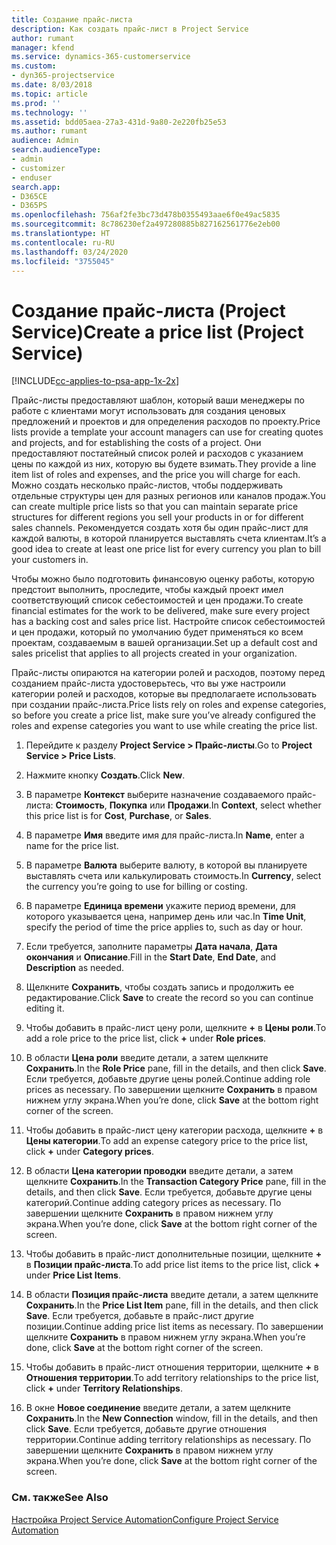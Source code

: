 ```yaml
---
title: Создание прайс-листа
description: Как создать прайс-лист в Project Service
author: rumant
manager: kfend
ms.service: dynamics-365-customerservice
ms.custom:
- dyn365-projectservice
ms.date: 8/03/2018
ms.topic: article
ms.prod: ''
ms.technology: ''
ms.assetid: bdd05aea-27a3-431d-9a80-2e220fb25e53
ms.author: rumant
audience: Admin
search.audienceType:
- admin
- customizer
- enduser
search.app:
- D365CE
- D365PS
ms.openlocfilehash: 756af2fe3bc73d478b0355493aae6f0e49ac5835
ms.sourcegitcommit: 8c786230ef2a497280885b827162561776e2eb00
ms.translationtype: HT
ms.contentlocale: ru-RU
ms.lasthandoff: 03/24/2020
ms.locfileid: "3755045"
---
```

# <a name="create-a-price-list-project-service"></a><span data-ttu-id="c9810-103">Создание прайс-листа (Project Service)</span><span class="sxs-lookup"><span data-stu-id="c9810-103">Create a price list (Project Service)</span></span>

[!INCLUDE[cc-applies-to-psa-app-1x-2x](../includes/cc-applies-to-psa-app-1x-2x.md)]

<span data-ttu-id="c9810-104">Прайс-листы предоставляют шаблон, который ваши менеджеры по работе с клиентами могут использовать для создания ценовых предложений и проектов и для определения расходов по проекту.</span><span class="sxs-lookup"><span data-stu-id="c9810-104">Price lists provide a template your account managers can use for creating quotes and projects, and for establishing the costs of a project.</span></span> <span data-ttu-id="c9810-105">Они предоставляют постатейный список ролей и расходов с указанием цены по каждой из них, которую вы будете взимать.</span><span class="sxs-lookup"><span data-stu-id="c9810-105">They provide a line item list of roles and expenses, and the price you will charge for each.</span></span> <span data-ttu-id="c9810-106">Можно создать несколько прайс-листов, чтобы поддерживать отдельные структуры цен для разных регионов или каналов продаж.</span><span class="sxs-lookup"><span data-stu-id="c9810-106">You can create multiple price lists so that you can maintain separate price structures for different regions you sell your products in or for different sales channels.</span></span> <span data-ttu-id="c9810-107">Рекомендуется создать хотя бы один прайс-лист для каждой валюты, в которой планируется выставлять счета клиентам.</span><span class="sxs-lookup"><span data-stu-id="c9810-107">It’s a good idea to create at least one price list for every currency you plan to bill your customers in.</span></span>  
  
<span data-ttu-id="c9810-108">Чтобы можно было подготовить финансовую оценку работы, которую предстоит выполнить, проследите, чтобы каждый проект имел соответствующий список себестоимостей и цен продажи.</span><span class="sxs-lookup"><span data-stu-id="c9810-108">To create financial estimates for the work to be delivered, make sure every project has a backing cost and sales price list.</span></span> <span data-ttu-id="c9810-109">Настройте список себестоимостей и цен продажи, который по умолчанию будет применяться ко всем проектам, создаваемым в вашей организации.</span><span class="sxs-lookup"><span data-stu-id="c9810-109">Set up a default cost and sales pricelist that applies to all projects created in your organization.</span></span>  
  
<span data-ttu-id="c9810-110">Прайс-листы опираются на категории ролей и расходов, поэтому перед созданием прайс-листа удостоверьтесь, что вы уже настроили категории ролей и расходов, которые вы предполагаете использовать при создании прайс-листа.</span><span class="sxs-lookup"><span data-stu-id="c9810-110">Price lists rely on roles and expense categories, so before you create a price list, make sure you’ve already configured the roles and expense categories you want to use while creating the price list.</span></span>  
  
1.  <span data-ttu-id="c9810-111">Перейдите к разделу **Project Service > Прайс-листы**.</span><span class="sxs-lookup"><span data-stu-id="c9810-111">Go to **Project Service > Price Lists**.</span></span>  
  
2.  <span data-ttu-id="c9810-112">Нажмите кнопку **Создать**.</span><span class="sxs-lookup"><span data-stu-id="c9810-112">Click **New**.</span></span>  
  
3.  <span data-ttu-id="c9810-113">В параметре **Контекст** выберите назначение создаваемого прайс-листа: **Стоимость**, **Покупка** или **Продажи**.</span><span class="sxs-lookup"><span data-stu-id="c9810-113">In **Context**, select whether this price list is for **Cost**, **Purchase**, or **Sales**.</span></span>  
  
4.  <span data-ttu-id="c9810-114">В параметре **Имя** введите имя для прайс-листа.</span><span class="sxs-lookup"><span data-stu-id="c9810-114">In **Name**, enter a name for the price list.</span></span>  
  
5.  <span data-ttu-id="c9810-115">В параметре **Валюта** выберите валюту, в которой вы планируете выставлять счета или калькулировать стоимость.</span><span class="sxs-lookup"><span data-stu-id="c9810-115">In **Currency**, select the currency you’re going to use for billing or costing.</span></span>  
  
6.  <span data-ttu-id="c9810-116">В параметре **Единица времени** укажите период времени, для которого указывается цена, например день или час.</span><span class="sxs-lookup"><span data-stu-id="c9810-116">In **Time Unit**, specify the period of time the price applies to, such as day or hour.</span></span>  
  
7.  <span data-ttu-id="c9810-117">Если требуется, заполните параметры **Дата начала**, **Дата окончания** и **Описание**.</span><span class="sxs-lookup"><span data-stu-id="c9810-117">Fill in the **Start Date**, **End Date**, and **Description** as needed.</span></span>  
  
8.  <span data-ttu-id="c9810-118">Щелкните **Сохранить**, чтобы создать запись и продолжить ее редактирование.</span><span class="sxs-lookup"><span data-stu-id="c9810-118">Click **Save** to create the record so you can continue editing it.</span></span>  
  
9. <span data-ttu-id="c9810-119">Чтобы добавить в прайс-лист цену роли, щелкните **+** в **Цены роли**.</span><span class="sxs-lookup"><span data-stu-id="c9810-119">To add a role price to the price list, click **+** under **Role prices**.</span></span>  
  
10. <span data-ttu-id="c9810-120">В области **Цена роли** введите детали, а затем щелкните **Сохранить**.</span><span class="sxs-lookup"><span data-stu-id="c9810-120">In the **Role Price** pane, fill in the details, and then click **Save**.</span></span> <span data-ttu-id="c9810-121">Если требуется, добавьте другие цены ролей.</span><span class="sxs-lookup"><span data-stu-id="c9810-121">Continue adding role prices as necessary.</span></span> <span data-ttu-id="c9810-122">По завершении щелкните **Сохранить** в правом нижнем углу экрана.</span><span class="sxs-lookup"><span data-stu-id="c9810-122">When you’re done, click **Save** at the bottom right corner of the screen.</span></span>  
  
11. <span data-ttu-id="c9810-123">Чтобы добавить в прайс-лист цену категории расхода, щелкните **+** в **Цены категории**.</span><span class="sxs-lookup"><span data-stu-id="c9810-123">To add an expense category price to the price list, click **+** under **Category prices**.</span></span>  
  
12. <span data-ttu-id="c9810-124">В области **Цена категории проводки** введите детали, а затем щелкните **Сохранить**.</span><span class="sxs-lookup"><span data-stu-id="c9810-124">In the **Transaction Category Price** pane, fill in the details, and then click **Save**.</span></span> <span data-ttu-id="c9810-125">Если требуется, добавьте другие цены категорий.</span><span class="sxs-lookup"><span data-stu-id="c9810-125">Continue adding category prices as necessary.</span></span> <span data-ttu-id="c9810-126">По завершении щелкните **Сохранить** в правом нижнем углу экрана.</span><span class="sxs-lookup"><span data-stu-id="c9810-126">When you’re done, click **Save** at the bottom right corner of the screen.</span></span>  
  
13. <span data-ttu-id="c9810-127">Чтобы добавить в прайс-лист дополнительные позиции, щелкните **+** в **Позиции прайс-листа**.</span><span class="sxs-lookup"><span data-stu-id="c9810-127">To add price list items to the price list, click **+** under **Price List Items**.</span></span>  
  
14. <span data-ttu-id="c9810-128">В области **Позиция прайс-листа** введите детали, а затем щелкните **Сохранить**.</span><span class="sxs-lookup"><span data-stu-id="c9810-128">In the **Price List Item** pane, fill in the details, and then click **Save**.</span></span> <span data-ttu-id="c9810-129">Если требуется, добавьте в прайс-лист другие позиции.</span><span class="sxs-lookup"><span data-stu-id="c9810-129">Continue adding price list items as necessary.</span></span> <span data-ttu-id="c9810-130">По завершении щелкните **Сохранить** в правом нижнем углу экрана.</span><span class="sxs-lookup"><span data-stu-id="c9810-130">When you’re done, click **Save** at the bottom right corner of the screen.</span></span>  
  
15. <span data-ttu-id="c9810-131">Чтобы добавить в прайс-лист отношения территории, щелкните **+** в **Отношения территории**.</span><span class="sxs-lookup"><span data-stu-id="c9810-131">To add territory relationships to the price list, click **+** under **Territory Relationships**.</span></span>  
  
16. <span data-ttu-id="c9810-132">В окне **Новое соединение** введите детали, а затем щелкните **Сохранить**.</span><span class="sxs-lookup"><span data-stu-id="c9810-132">In the **New Connection** window, fill in the details, and then click **Save**.</span></span> <span data-ttu-id="c9810-133">Если требуется, добавьте другие отношения территории.</span><span class="sxs-lookup"><span data-stu-id="c9810-133">Continue adding territory relationships as necessary.</span></span> <span data-ttu-id="c9810-134">По завершении щелкните **Сохранить** в правом нижнем углу экрана.</span><span class="sxs-lookup"><span data-stu-id="c9810-134">When you’re done, click **Save** at the bottom right corner of the screen.</span></span>  
  
### <a name="see-also"></a><span data-ttu-id="c9810-135">См. также</span><span class="sxs-lookup"><span data-stu-id="c9810-135">See Also</span></span>  
 [<span data-ttu-id="c9810-136">Настройка Project Service Automation</span><span class="sxs-lookup"><span data-stu-id="c9810-136">Configure Project Service Automation</span></span>](../project-service/configure.md)
